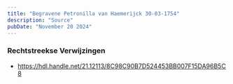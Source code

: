 ```yaml
---
title: "Begravene Petronilla van Haemerijck 30-03-1754"
description: "Source"
pubDate: "November 20 2024"
---
```


### Rechtstreekse Verwijzingen
- https://hdl.handle.net/21.12113/8C98C90B7D524453BB007F15DA96B5C8